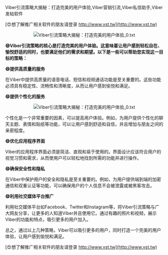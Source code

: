 Viber引流策略大揭秘：打造完美的用户体验,Viber营销引流,Viber私信助手,Viber发帖软件

[😍想了解推广相关软件的朋友请登录 http://www.vst.tw](http://www.vst.tw)

 <center><img src="https://vst.tw/MP4/tuiguang/png/5.png" alt="Viber引流策略大揭秘：打造完美的用户体验_0.txt"></center>

**😄Viber引流策略的核心是打造完美的用户体验。这意味着让用户感到轻松自在、愉悦舒适的同时，也要满足他们的需求和期望。以下是一些可以帮助您实现这一目标的策略：**

**😄提供高质量的服务**

在Viber中提供高质量的语音电话、短信和视频通话功能是至关重要的。这些功能必须具有稳定性、流畅性和清晰度，从而让用户感到愉悦和满足。

**😄提供个性化的服务**

 <center><img src="https://vst.tw/MP4/tuiguang/png/6.png" alt="Viber引流策略大揭秘：打造完美的用户体验_0.txt"></center>

个性化是一个非常重要的因素，可以提高用户体验。例如，为用户提供个性化的聊天主题、表情和贴纸等功能，可以让用户感到舒适和自信，并且增加与朋友之间的亲密程度。

**😄优化应用程序界面**

Viber的应用程序界面必须是简洁、直观和易于使用的。界面设计应该符合用户的视觉习惯和需求，从而使用户可以轻松地找到所需的功能并进行操作。

**😄确保安全性和隐私**

在Viber中保护用户的安全和隐私是至关重要的。例如，为用户提供端到端的加密通信和双重认证等功能，可以确保用户的个人信息不会被泄露或被黑客攻击。

**😄利用社交媒体平台推广**

利用社交媒体平台如Facebook、Twitter和Instagram等，将Viber引流策略与广大网友分享，让更多的人知道Viber并且使用它。通过有趣的照片和视频，展示Viber的功能和特点，吸引更多的用户加入。

总之，通过以上几种策略，Viber可以吸引更多的用户，同时打造一个完美的用户体验，让用户感到愉悦和满足。

[😍想了解推广相关软件的朋友请登录 http://www.vst.tw](http://www.vst.tw)



